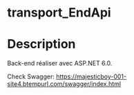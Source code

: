 # transport_EndApi

# Description

Back-end réaliser avec ASP.NET 6.0.

Check Swagger:  https://majesticboy-001-site4.btempurl.com/swagger/index.html
